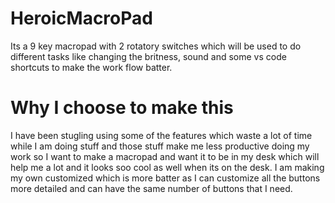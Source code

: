 # HeroicMacroPad
Its a 9 key macropad with 2 rotatory switches which will be used to do different tasks like changing the britness, sound and some vs code shortcuts to make the work flow batter.


# Why I choose to make this 
I have been stugling using some of the features which waste a lot of time while I am doing stuff and those stuff make me less productive doing my work so I want to make a macropad and want it to be in my desk which will help me a lot and it looks soo cool as well when its on the desk. I am making my own customized which is more batter as I can customize all the buttons more detailed and can have the same number of buttons that I need.

